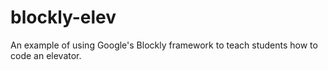 # blockly-elev
An example of using Google's Blockly framework to teach students how to code an elevator.
